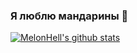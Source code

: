 ### Я люблю мандарины 🍊

 [![MelonHell's github stats](https://github-readme-stats.vercel.app/api?username=MelonHell&locale=ru&show_icons=true&bg_color=30,e96443,904e95&title_color=fff&text_color=fff&hide_border=true&icon_color=fff)](https://github.com/MelonHell)

<!--
**MelonHell/MelonHell** is a ✨ _special_ ✨ repository because its `README.md` (this file) appears on your GitHub profile.

Here are some ideas to get you started:

- 🔭 I’m currently working on ...
- 🌱 I’m currently learning ...
- 👯 I’m looking to collaborate on ...
- 🤔 I’m looking for help with ...
- 💬 Ask me about ...
- 📫 How to reach me: ...
- 😄 Pronouns: ...
- ⚡ Fun fact: ...
-->
